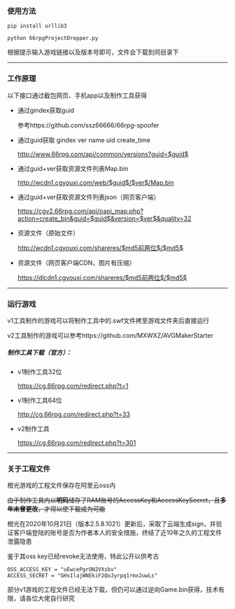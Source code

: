 ### 使用方法

```
pip install urllib3

python 66rpgProjectDropper.py
```

根据提示输入游戏链接以及版本号即可，文件会下载到同目录下

-----
### 工作原理
以下接口通过截包网页、手机app以及制作工具获得
- 通过gindex获取guid

    参考https://github.com/ssz66666/66rpg-spoofer
- 通过guid获取 gindex ver name uid create_time

    http://www.66rpg.com/api/common/versions?guid=$guid$
- 通过guid+ver获取资源文件列表Map.bin

    http://wcdn1.cgyouxi.com/web/$guid$/$ver$/Map.bin
- 通过guid+ver获取资源文件列表json（网页客户端）

    https://cgv2.66rpg.com/api/oapi_map.php?action=create_bin&guid=$guid$&version=$ver$&quality=32
- 资源文件（原始文件）

    http://wcdn1.cgyouxi.com/shareres/$md5前两位$/$md5$
- 资源文件（网页客户端CDN，图片有压缩）

    https://dlcdn1.cgyouxi.com/shareres/$md5前两位$/$md5$


-----

### 运行游戏
v1工具制作的游戏可以将制作工具中的.swf文件拷至游戏文件夹后直接运行

v2工具制作的游戏可以参考https://github.com/MXWXZ/AVGMakerStarter


##### 制作工具下载（官方）：

- v1制作工具32位

    https://cg.66rpg.com/redirect.php?t=1

- v1制作工具64位

    http://cg.66rpg.com/redirect.php?t=33

- v2制作工具

    https://cg.66rpg.com/redirect.php?t=301

-----
### 关于工程文件
橙光游戏的工程文件保存在阿里云oss内

~~由于制作工具内以**明码**储存了RAM账号的AccessKey和AccessKeySecret，且**多年未曾更改**，才得以使下载成为可能~~

橙光在2020年10月21日（版本2.5.8.1021）更新后，采取了云端生成sign，并验证客户端登陆的账号是否为作者本人的安全措施，终结了近10年之久的工程文件泄露隐患

鉴于其oss key已经revoke无法使用，特此公开以供考古

```
OSS_ACCESS_KEY = "uEwcePgrON2VXsbv"
ACCESS_SECRET = "GHsIlajWNEkiF2QoJyrpq1rmx2uwLs"
```

部分v1游戏的工程文件已经无法下载，但仍可以通过逆向Game.bin获得，技术有限，请各位大佬自行研究